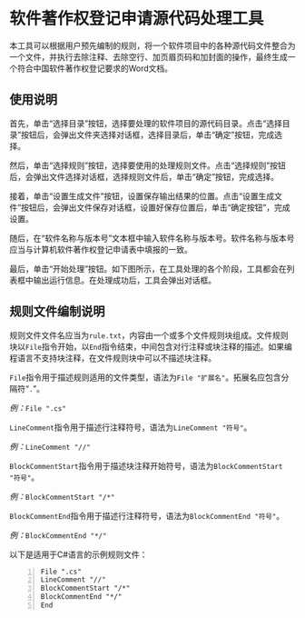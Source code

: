 # 软件著作权登记申请源代码处理工具
本工具可以根据用户预先编制的规则，将一个软件项目中的各种源代码文件整合为一个文件，并执行去除注释、去除空行、加页眉页码和加封面的操作，最终生成一个符合中国软件著作权登记要求的Word文档。

## 使用说明
首先，单击“选择目录”按钮，选择要处理的软件项目的源代码目录。点击“选择目录”按钮后，会弹出文件夹选择对话框，选择目录后，单击“确定”按钮，完成选择。

然后，单击“选择规则”按钮，选择要使用的处理规则文件。点击“选择规则”按钮后，会弹出文件选择对话框，选择规则文件后，单击“确定”按钮，完成选择。

接着，单击“设置生成文件”按钮，设置保存输出结果的位置。点击“设置生成文件”按钮后，会弹出文件保存对话框，设置好保存位置后，单击“确定按钮”，完成设置。

随后，在“软件名称与版本号”文本框中输入软件名称与版本号。软件名称与版本号应当与计算机软件著作权登记申请表中填报的一致。

最后，单击“开始处理”按钮。如下图所示，在工具处理的各个阶段，工具都会在列表框中输出运行信息。在处理成功后，工具会弹出对话框。

## 规则文件编制说明
规则文件文件名应当为`rule.txt`，内容由一个或多个文件规则块组成。文件规则块以`File`指令开始，以`End`指令结束，中间包含对行注释或块注释的描述。如果编程语言不支持块注释，在文件规则块中可以不描述块注释。

`File`指令用于描述规则适用的文件类型，语法为`File "扩展名"`。拓展名应包含分隔符“`.`”。

*例：*`File ".cs"`

`LineComment`指令用于描述行注释符号，语法为`LineComment "符号"`。

*例：*`LineComment "//"`

`BlockCommentStart`指令用于描述块注释开始符号，语法为`BlockCommentStart "符号"`。

*例：*`BlockCommentStart "/*"`

`BlockCommentEnd`指令用于描述行注释符号，语法为`BlockCommentEnd "符号"`。

*例：*`BlockCommentEnd "*/"`

以下是适用于C\#语言的示例规则文件：

``` numberLines
File ".cs"
LineComment "//"
BlockCommentStart "/*"
BlockCommentEnd "*/"
End
```
